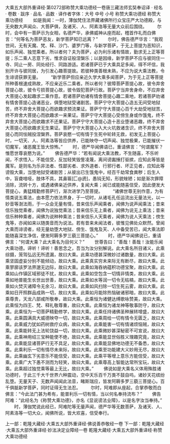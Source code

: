 大乘五大部外重译经·第0272部称赞大乘功德经一卷唐三藏法师玄奘奉诏译
· 经名 · 卷数 · 跋序
· 品名 · 品数 · 译作者字体：大号 中号 小号
称赞大乘功德经
称赞大乘功德经
　　如是我闻：一时，薄伽梵住法界藏诸佛所行众宝庄严大功德殿，与无央数大声闻众、大菩萨俱，及诸天、人、阿素洛等无量大众前后围绕。
　　尔时，会中有一菩萨示为女相，名德严华，承佛威神从座而起，稽首作礼而白佛言：“何等名为菩萨恶友，新学菩萨知已远离？”
　　尔时，佛告德严华言：“我观世间，无有天魔、梵、释、沙门、婆罗门等，与新学菩萨，于无上菩提为恶知识，如乐声闻、独觉乘者。所以者何？夫为菩萨，必为利乐诸有情故，勤求无上正等菩提；乐二乘人志意下劣，惟求自证般涅槃乐；以是因缘，新学菩萨不应与彼同住一寺、同止一房、同处经行、同路游适。若诸菩萨已于大乘具足多闻，得不坏信，我别开许与彼同居，为引发心趣菩提故。若彼种类善根未熟，不应为说大乘法教，令生诽谤获罪无量。
　　“新学菩萨但应亲近久学大乘多闻菩萨，为于无上正等菩提所种善根速成熟故，不应亲近乐二乘者。所以者何？彼障菩萨菩提心故，彼令弃舍菩提心故，彼令亏损菩提心故，彼令毁犯菩萨行故。菩萨宁当弃舍身命，不应弃舍大菩提心发起趣求二乘作意。若诸菩萨劝诸有情舍菩提心趣二乘地，若诸菩萨劝诸有情舍菩提心造诸恶业，俱堕地狱受诸剧苦。菩萨宁守大菩提心造五无间受地狱苦，终不弃舍大菩提心而欲趣求预流果证。菩萨宁守大菩提心百千大劫受地狱苦，终不弃舍大菩提心而欲趣求一来果证。菩萨宁守大菩提心受傍生身或作饿鬼，终不弃舍大菩提心而欲趣求不还果证。菩萨宁守大菩提心造十恶业堕诸恶趣，终不弃舍大菩提心而欲趣求无生果证。菩萨宁守大菩提心入大火坑救诸含识，终不弃舍大菩提心而同怯贼投涅槃界。菩萨哀愍一切有情于生死中轮转无救，初发无上菩提心时，一切天、人、阿素洛等皆应供养，已能映夺一切声闻、独觉极果，已能摧伏一切魔军，诸恶魔王皆大惊怖。”
　　时，德严华闻佛语已，重请佛言：“何谓魔军？惟愿世尊哀愍为说。”
　　佛告德严华：“若有闻说大乘法教，不生随喜，不乐听闻，不求悟入，不能信受，反加轻笑毁訾凌蔑，离间谤讟捶打驱摈，应知此等皆是魔军。是则名为乐非法者、性鄙劣者、求外道者、行邪行者、坏正见者，应知此等谤毁大乘，当堕地狱受诸剧苦；从彼出已生饿鬼中，经百千劫常食粪秽；后生人中，盲聋喑哑，肢体不具，其鼻匾[匚@虒]，愚钝无知，形貌矬陋；如是渐次罪障消除，流转十方，或遇诸佛亲近供养，复闻大乘；闻已或能随喜信受，因此便发大菩提心，勇猛精勤修菩萨行，渐次进学乃至菩提。
　　“诸佛世尊无别作意，为有情类说五乘法，由本愿力依法界身，于一切时，从诸毛孔任运流出无量法光，以一妙音等澍法雨，于一众会无量有情，昔来信乐声闻乘者，闻佛为说声闻乘法；昔来信乐独觉乘者，闻佛为说独觉乘法；昔来信乐无上乘者，闻佛为说无上乘法；昔来信乐种种乘者，闻佛为说种种乘法；昔来信乐人天乘者，闻佛为说人天乘法；傍生鬼等，亦闻如来以随类音而为说法。若有昔来未闻法者，彼惟见佛处众默然。曾闻大乘而诽谤者，经无量劫堕大地狱、傍生、饿鬼及天、人中备受苦已，闻大乘法即能随喜深生净信，便发阿耨多罗三藐三菩提心。”
　　时，德严华闻佛说已，重请佛言：“何谓大乘？此大乘名为目何义？”
　　世尊告曰：“善哉！善哉！汝能乐闻大乘功德。谛听！谛听！善思念之，吾当为汝分别解说。此大乘名所目诸义，此乘综摄，笼驾弘远无所遗漏，故曰大乘。此乘功德甚深微妙过诸数量，故曰大乘。此乘坚固虚妄分别不能倾动，故曰大乘。此乘真实穷未来际无有断尽，故曰大乘。此乘寥廓该罗法界邈无边际，故曰大乘。此乘如海吞纳蕴积功德宝聚，故曰大乘。此乘如山作镇区域邪徒不扰，故曰大乘。此乘如空包含一切情非情类，故曰大乘。此乘如地普能生长世出世善，故曰大乘。此乘如水等润一切令无枯槁，故曰大乘。此乘如火焚灭诸障令无余习，故曰大乘。此乘如风扫除一切生死云雾，故曰大乘。此乘如日开照群品成熟一切，故曰大乘。此乘如月能除热恼破诸邪暗，故曰大乘。此乘尊贵，天龙八部咸所敬奉，故曰大乘。此乘恒为诸健达缚歌咏赞美，故曰大乘。此乘恒为四王、梵、释礼敬尊重，故曰大乘。此乘恒为诸龙神等敬事防守，故曰大乘。此乘恒为一切菩萨精勤修学，故曰大乘。此乘任持诸佛圣种展转增盛，故曰大乘。此乘圆满具大威德映夺一切，故曰大乘。此乘周给一切有情令无匮乏，故曰大乘。此乘威力犹如药树救疗众病，故曰大乘。此乘能害一切有情诸烦恼贼，故曰大乘。此乘能转无上法轮饶益一切，故曰大乘。此乘微妙甚深秘密不可宣说，故曰大乘。此乘神用绍三宝种能使不绝，故曰大乘。此乘能显世俗胜义理趣究竟，故曰大乘。此乘能显诸菩萨行无不具足，故曰大乘。此乘能显佛地功德无不备悉，故曰大乘。此乘利乐一切有情尽未来际，故曰大乘。此乘至功能建大义妙用无尽，故曰大乘。此乘幽玄下劣意乐不能信受，故曰大乘。此乘平等增上意乐方能信受，故曰大乘。此乘广大下愚不测而为轻笑，故曰大乘。此乘尊高上智能达常所宝玩，故曰大乘。此乘超过独觉乘等最上无比，故曰大乘。”
　　佛说如是大乘名义体用殊胜诸功德时，于此三千大千世界六种震动，空中天乐百千万类不鼓自呜，诸妙天花缤纷乱堕。无量天子、无数声闻闻此法音，睹斯瑞应，皆发阿耨多罗三藐三菩提心。百千俱胝新学菩萨，同时证得无生法忍。
　　尔时，阿难即从座起，合掌恭敬而白佛言：“今此法门甚为希有，能普利乐一切有情，当以何名奉持流布？”
　　佛告阿难：“此经名为《称赞大乘功德》，亦名《显说谤法业障》，以是名字汝当奉持。”
　　时，薄伽梵说此经已，阿难陀等无量声闻，德严华等无数菩萨，及诸天、人、阿素洛等一切大众，闻佛所说，皆大欢喜，信受奉行。

上一部：乾隆大藏经·大乘五大部外重译经·佛说善恭敬经一卷
下一部：乾隆大藏经·大乘五大部外重译经·妙法决定业障经一卷
乾隆大藏经·大乘五大部外重译经·称赞大乘功德经